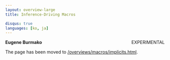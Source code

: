 ```yaml
---
layout: overview-large
title: Inference-Driving Macros

disqus: true
languages: [ko, ja]
---
```

<span class="label important" style="float: right;">EXPERIMENTAL</span>

**Eugene Burmako**

The page has been moved to [/overviews/macros/implicits.html](/overviews/macros/implicits.html).
